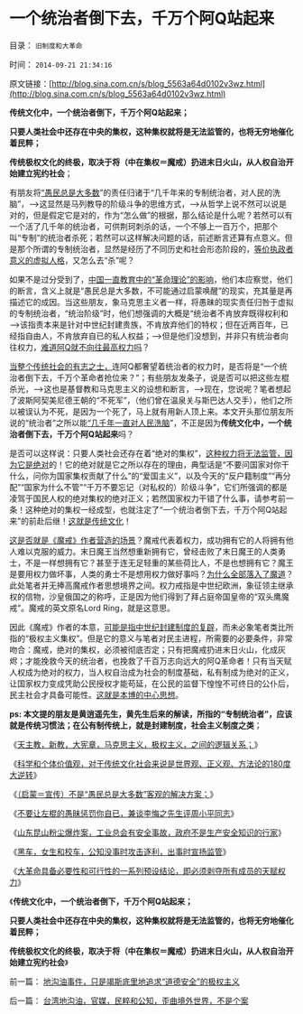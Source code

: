 # 一个统治者倒下去，千万个阿Q站起来

目录： `旧制度和大革命` 

时间： `2014-09-21 21:34:16` 

原文链接：[http://blog.sina.com.cn/s/blog_5563a64d0102v3wz.html](http://blog.sina.com.cn/s/blog_5563a64d0102v3wz.html)

**传统文化中，一个统治者倒下，千万个阿Q站起来；**

**只要人类社会中还存在中央的集权，这种集权就将是无法监管的，也将无穷地催化着民粹；**

**传统极权文化的终极，取决于将（中在集权＝魔戒）扔进末日火山，从人权自治开始建立宪约社会**；

有朋友将[“愚民总是大多数](../../../2013/2/23/民粹公知是中国民主进程的最大阻力.md)”的责任归诸于“几千年来的专制统治者，对人民的洗脑”，——>这显然是马列教导的阶级斗争的思维方式，——>从哲学上说不然可以说是对的，但是假定它是对的，作为“怎么做”的根据，那么结论是什么呢？若然可以有一个活了几千年的统治者，可供荆珂刺杀的话，一个不够上一百万个，把那个叫“专制”的统治者杀死；若然可以这样解决问题的话，前述断言还算有点意义。但是那个所谓的专制统治者，显然是经历了不同历史和社会形态阶段的，[等价执政者意义的虚拟人格](http://darthvad.blog.163.com/blog/static/53399470201403173331547/)，又怎么去“杀”呢？

如果不是过分受到了，[中国一直教育中的“革命理论”的影响](../../../2013/6/4/传统文化对革命必要性的断言，和实体社会学的衡量；.md)，他们本应察觉，他们的断言，含义上就是“愚民总是大多数，不可能通过启蒙唤醒”的现实，充其量是再描述它的成因。当这些朋友，象马克思主义者一样，将愚昧的现实责任归咎于虚拟的专制统治者，“统治阶级”时，他们想强调的大概是“统治者不肯放弃既得权利和——>该指责本来是针对中世纪封建贵族，不肯放弃他们的特权；但在近两百年，已经指自由人，不肯放弃自已的私人权益；——>但是他们没想到，并非只有统治者向往权力，[难道阿Q就不向往最高权力吗](http://darthvad.blog.sohu.com/187664931.html)？

[当整个传统社会的有志之士，](../../../2009/5/17/民主价值观不能持有政治野心.md)连阿Q都奢望着统治者的权力时，是否将是“一个统治者倒下去，千万个革命者抢位来？”；有些朋友发条子，说是否可以把这些左棍杀光，——>这也是基督教和马克思主义的设想和断言，——>现在，您说呢？笔者想起了波斯阿契美尼德王朝的“不死军”，（他们曾在温泉关与斯巴达人交手），他们之所以被误认为不死，是因为一个死了，马上就有用新人顶上来。本文开头那位朋友所说的“统治者”之所以能[“几千年一直对人民洗脑](../../../2014/3/21/南美病就是社会主义的病；基督教就是传统公有制的病.md)”，不正是因为**传统文化中，一个统治者倒下去，千万个阿Q站起来**吗？

是否可以这样说：只要人类社会还存在着“绝对的集权”，[这种权力将无法监管，因为它是绝对](../../../2012/10/25/您是否认为（公有制＋民主）更亲切？.md)的！它的绝对就是它之所以存在的理由，典型话是“不要问国家对你干什么，问你为国家集权贡献了什么”的“爱国主义”，以及今天的“反户籍制度”“再分配”“国家为什么不管”“千万不要忘记（对私权的）阶级斗争”，它们所强调的都是凌驾于国民人权的绝对集权的绝对正义；若然国家权力干错了什么事，请参考前一条！这种绝对的集权一经成型，也就注定了“一个统治者倒下去，千万个阿Q站起来”的前赴后继！[这就是传统文化](../../../2011/7/20/国家主义为“私有制与奴隶矛盾”的尝试.md)！

[这是否就是《魔戒》作者营造的场景](../../../2009/5/25/魔戒！世界上根本没有绝对的权力～！.md)？魔戒代表着权力，成功拥有它的人将拥有他人难以克服的威力。末日魔王当然想重新拥有它，曾经击败了末日魔王的人类勇士，不是一样想拥有它？甚至于连无足轻重的某些荷比人，不是也想拥有它？魔王是要用权力做坏事，人类的勇士不是想用权力做好事吗？[为什么全部落入了魔道](../../../2009/9/23/孟荀人之初善恶之争及“行之初意本善”.md)？此处笔者并无捧高魔戒作者思想境界之间。权力戒指是中世纪欧洲，象征领主继承权的信物，沙皇俄国之的称呼，正是因为他们得到了拜占庭帝国皇帝的“双头鹰魔戒”。魔戒的英文原名Lord
Ring，就是这意思。

因此《魔戒》作者的本意，[可能是指中世纪封建制度的复辟](../../../2012/10/10/一个贪官叫腐败，一个单位的腐败叫创收.md)，而未必象笔者类比所指的“极权主义集权”。但是它的意义与笔者对民主进程，所需要的必要条件，非常吻合：魔戒，绝对的集权，必须被彻底否定；只有把魔戒扔进末日火山，化成灰烬；才能挽救今天的统治者，也挽救了千百万志向远大的阿Q革命者！只有当天赋人权成为绝对的权力，当人权自治成为社会的制度基础，私有制成为绝对的正义，让国家权力变成凭助公民授权才能苟延，在公民的监督下惶惶不可终日的公仆后，民主社会才具备可能性。[这就是本博的中心思想](../../../2010/8/6/私有制社会的逐级授权，公权和特权的形成，.md)。

**ps:
本文提的朋友是黄逍遥先生，黄先生后来的解读，所指的“专制统治者”，应该就是传统习惯法；在公有制传统上，就是封建制度，社会主义制度之类**；

《[天主教，新教，大宪章，马克思主义，极权主义，之间的逻辑关系；](../../../2014/9/14/西方意识形态之间的转化，及与极权主义的逻辑关联.md)》

《[科学和个体价值观，对于传统文化社会来说是世界观、正义观、方法论的180度大逆转](../../../2014/9/15/传统文化都极端仇视“人性本私”，传统对科学的逆反！.md)》

《[（启蒙＝宣传）不是“愚民总是大多数”客观的解决方案；](../../../2014/9/16/“愚民总是大多数”客观现实，（启蒙＝宣传）不是的解决方案.md)》

《[不要让左棍的愚昧惩罚你自已，兼谈李悔之先生评周小平同志](../../../2014/9/17/不要让左棍的愚昧惩罚你自已，兼谈李悔之先生要跟周小平同志急.md)》

《[山东昆山粉尘爆炸案，工业总会有安全事故，政府不是生产安全知识的行家](../../../2014/9/18/山东昆山粉尘爆炸案，公知的条件反射，如此恐怖；.md)》

《[黑车，女生和校车，公知没事时攻击逐利，出事时宣扬监管](../../../2014/9/19/女生遇害怪黑车及校车，没事就攻击逐利，有事就宣扬监管.md)》

《[大革命具备必要性和可行性的一系列预设结论，即必须剥夺所有成员的天赋权力](../../../2014/9/20/大革命若具备必要性和可行性的必要条件，及其预设的逻辑结论.md)》

《**传统文化中，一个统治者倒下，千万个阿Q站起来；**

**只要人类社会中还存在中央的集权，这种集权就将是无法监管的，也将无穷地催化着民粹；**

**传统极权文化的终极，取决于将（中在集权＝魔戒）扔进末日火山，从人权自治开始建立宪约社会**》

前一篇： [地沟油事件，只是竭斯底里地追求“道德安全”的极权主义](../../../2014/9/21/地沟油事件，只是竭斯底里地追求“道德安全”的极权主义.md)

后一篇： [台湾地沟油，官媒，民粹和公知，歪曲境外世界，不是个案](../../../2014/9/20/台湾地沟油，官媒，民粹和公知，歪曲境外世界，不是个案.md)

